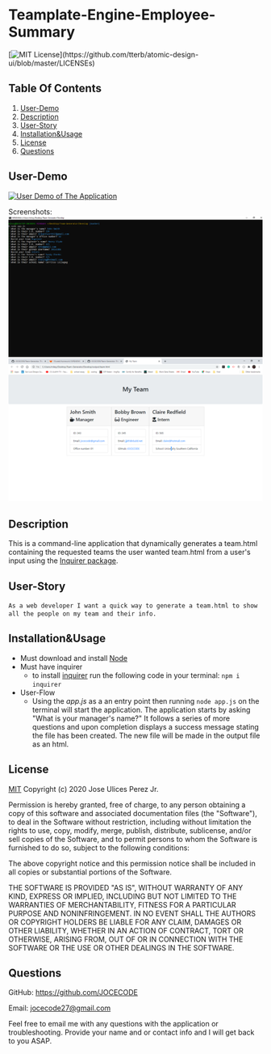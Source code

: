 # Teamplate-Engine-Employee-Summary

[![MIT License](https://img.shields.io/apm/l/atomic-design-ui.svg?)](https://github.com/tterb/atomic-design-ui/blob/master/LICENSEs)

## Table Of Contents

1. [User-Demo](#User-Demo)
1. [Description](#Description)
1. [User-Story](#User-Story)
1. [Installation&Usage](#Installation&Usage)
1. [License](#License)
1. [Questions](#Questions)

## User-Demo

[![User Demo of The Application](http://img.youtube.com/vi/ZSwRZUvwkek/0.jpg)](http://www.youtube.com/watch?v=ZSwRZUvwkek "(click to watch the YouTube video)")

Screenshots:
![screenshots](develop\screenshots\Screenshots(2).png "Screenshot Of User Demo")
![screenshots](develop\screenshots\Screenshots(3).png "Screenshot Of User Demo")

## Description

This is a command-line application that dynamically generates a team.html containing the requested teams the user wanted team.html from a user's input using the [Inquirer package](https://www.npmjs.com/package/inquirer).

## User-Story

```
As a web developer I want a quick way to generate a team.html to show all the people on my team and their info.
```

## Installation&Usage

- Must download and install [Node](https://nodejs.org/en/download/)
- Must have inquirer
  - to install [inquirer](https://www.npmjs.com/package/inquirer#installation) run the following code in your terminal:
    `npm i inquirer`
- User-Flow
  - Using the _app.js_ as a an entry point then running `node app.js` on the terminal will start the application. The application starts by asking "What is your manager's name?" It follows a series of more questions and upon completion displays a success message stating the file has been created. The new file will be made in the output file as an html.

## License

[MIT](https://choosealicense.com/licenses/mit/) Copyright (c) 2020 Jose Ulices Perez Jr.

Permission is hereby granted, free of charge, to any person obtaining a copy
of this software and associated documentation files (the "Software"), to deal
in the Software without restriction, including without limitation the rights
to use, copy, modify, merge, publish, distribute, sublicense, and/or sell
copies of the Software, and to permit persons to whom the Software is
furnished to do so, subject to the following conditions:

The above copyright notice and this permission notice shall be included in all
copies or substantial portions of the Software.

THE SOFTWARE IS PROVIDED "AS IS", WITHOUT WARRANTY OF ANY KIND, EXPRESS OR
IMPLIED, INCLUDING BUT NOT LIMITED TO THE WARRANTIES OF MERCHANTABILITY,
FITNESS FOR A PARTICULAR PURPOSE AND NONINFRINGEMENT. IN NO EVENT SHALL THE
AUTHORS OR COPYRIGHT HOLDERS BE LIABLE FOR ANY CLAIM, DAMAGES OR OTHER
LIABILITY, WHETHER IN AN ACTION OF CONTRACT, TORT OR OTHERWISE, ARISING FROM,
OUT OF OR IN CONNECTION WITH THE SOFTWARE OR THE USE OR OTHER DEALINGS IN THE
SOFTWARE.


## Questions

GitHub: https://github.com/JOCECODE

Email: jocecode27@gmail.com

Feel free to email me with any questions with the application or troubleshooting. Provide your name and or contact info and I will get back to you ASAP.
